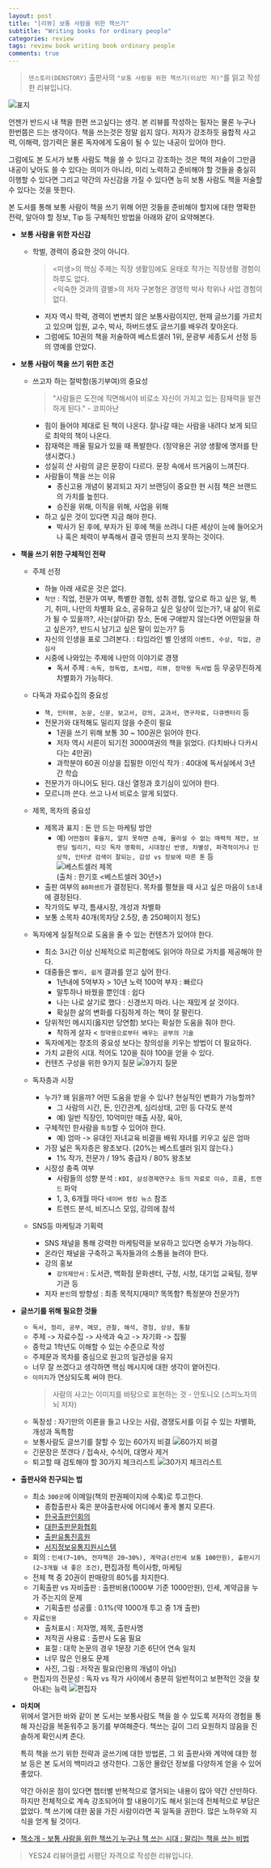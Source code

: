 ```yaml
---  
layout: post  
title: "[리뷰] 보통 사람을 위한 책쓰기"  
subtitle: "Writing books for ordinary people"  
categories: review  
tags: review book writing book ordinary people
comments: true  
---  
```

  
> `덴스토리(DENSTORY)` 출판사의 `"보통 사람을 위한 책쓰기(이상민 저)"`를 읽고 작성한 리뷰입니다.  

![표지](https://theorydb.github.io/assets/img/review/2020-04-25-review-book-writing-books-for-ordinary-people-1.jpg)  

언젠가 반드시 내 책을 한편 쓰고싶다는 생각. 본 리뷰를 작성하는 필자는 물론 누구나 한번쯤은 드는 생각이다. 책을 쓰는것은 정말 쉽지 않다. 저자가 강조하듯 융합적 사고력, 이해력, 암기력은 물론 독자에게 도움이 될 수 있는 내공이 있어야 한다.

그럼에도 본 도서가 보통 사람도 책을 쓸 수 있다고 강조하는 것은 책의 저술이 그만큼 내공이 낮아도 쓸 수 있다는 의미가 아니라, 미리 노력하고 준비해야 할 것들을 충실히 이행할 수 있다면 그리고 약간의 자신감을 가질 수 있다면 능히 보통 사람도 책을 저술할 수 있다는 것을 뜻한다. 

본 도서를 통해 보통 사람이 책을 쓰기 위해 어떤 것들을 준비해야 할지에 대한 명확한 전략, 알아야 할 정보, Tip 등 구체적인 방법을 아래와 같이 요약해본다.

* __보통 사람을 위한 자신감__  
  + 학벌, 경력이 중요한 것이 아니다.
    > <미생>의 핵심 주제는 직장 생활임에도 윤태호 작가는 직장생활 경험이 하루도 없다.  
    > <익숙한 것과의 결별>의 저자 구본형은 경영학 박사 학위나 사업 경험이 없다.  
    - 저자 역시 학력, 경력이 변변치 않은 보통사람이지만, 현재 글쓰기를 가르치고 있으며 임원, 교수, 박사, 하버드생도 글쓰기를 배우려 찾아온다.
    - 그럼에도 10권의 책을 저술하여 베스트셀러 1위, 문광부 세종도서 선정 등의 영예를 안았다.

* __보통 사람이 책을 쓰기 위한 조건__  
  + 쓰고자 하는 절박함(동기부여)의 중요성
    > "사람들은 도전에 직면해서야 비로소 자신이 가지고 있는 잠재력을 발견하게 된다." - 코피아난
    - 힘이 들어야 제대로 된 책이 나온다. 잘나갈 때는 사람을 내려다 보게 되므로 최악의 책이 나온다.
    - 잠재력은 깨울 필요가 있을 때 폭발한다. (정약용은 귀양 생활에 명저를 탄생시켰다.)
    - 성실히 산 사람의 글은 문장이 다르다. 문장 속에서 뜨거움이 느껴진다.
    - 사람들이 책을 쓰는 이유
      * 종신고용 개념이 붕괴되고 자기 브랜딩이 중요한 현 시점 책은 브랜드의 가치를 높힌다.
      * 승진을 위해, 이직을 위해, 사업을 위해
    - 하고 싶은 것이 있다면 지금 해야 한다.
      * 박사가 된 후에, 부자가 된 후에 책을 쓰려니 다른 세상이 눈에 들어오거나 혹은 체력이 부족해서 결국 영원히 쓰지 못하는 것이다. 

* __책을 쓰기 위한 구체적인 전략__  
  + 주제 선정
    - 하늘 아래 새로운 것은 없다.
    - `착안` : 직업, 전문가 여부, 특별한 경험, 성취 경험, 앞으로 하고 싶은 일, 특기, 취미, 나만의 차별화 요소, 공유하고 싶은 일상이 있는가?, 내 삶이 위로가 될 수 있을까?, 사는(살아갈) 장소, 돈에 구애받지 않는다면 어떤일을 하고 싶은가?, 반드시 남기고 싶은 말이 있는가? 등
    - 자신의 인생을 표로 그려본다. : 타임라인 별 인생의 `이벤트, 수상, 직업, 관심사`
    - 시중에 나와있는 주제에 나만의 이야기로 경쟁
      + 독서 주제 : `속독, 정독법, 초서법, 리뷰, 정약용 독서법` 등 무궁무진하게 차별화가 가능하다.

  + 다독과 자료수집의 중요성
    - `책, 인터뷰, 논문, 신문, 보고서, 강의, 교과서, 연구자료, 다큐멘터리` 등
    - 전문가와 대적해도 밀리지 않을 수준이 필요
      + 1권을 쓰기 위해 보통 30 ~ 100권은 읽어야 한다. 
      + 저자 역시 서른이 되기전 3000여권의 책을 읽었다. (다치바나 다카시다는 4만권)
      + 과학분야 60권 이상을 집필한 이인식 작가 : 40대에 독서실에서 3년 간 학습
    - 전문가가 아니어도 된다. 대신 열정과 호기심이 있어야 한다.
    - 모르니까 쓴다. 쓰고 나서 비로소 알게 되었다.
  
  + 제목, 목차의 중요성
    - 제목과 표지 : 돈 안 드는 마케팅 방안
      + 예) `어떤점이 좋을지, 알지 못하면 손해, 물러설 수 없는 매력적 제안, 브랜딩 빌리기, 타깃 독자 명확히, 시대정신 반영, 차별성, 파격적이거나 인상적, 인터넷 검색이 잘되는, 감성 vs 정보에 따른 톤` 등
      ![베스트셀러 제목](https://theorydb.github.io/assets/img/review/2020-04-25-review-book-writing-books-for-ordinary-people-3.jpg)  
      (출처 : 한기호 <베스트셀러 30년>)
    - 출판 여부의 `80퍼센트`가 결정된다. 목차를 펼쳤을 때 사고 싶은 마음이 `5초`내에 결정된다. 
    - 작가의도 부각, 틈새시장, 개성과 차별화
    - 보통 소목차 40개(목차당 2.5장, 총 250페이지 정도)

  + 독자에게 실질적으로 도움을 줄 수 있는 컨텐츠가 있어야 한다.
    - 최소 3시간 이상 신체적으로 피곤함에도 읽어야 하므로 가치를 제공해야 한다.
    - 대중들은 `빨리, 쉽게` 결과를 얻고 싶어 한다.
      + 1년내에 5억부자 > 10년 노력 100억 부자 : 빠르다
      + 말투하나 바꿨을 뿐인데 : 쉽다
      + 나는 나로 살기로 했다 : 신경쓰지 마라. 나는 재밌게 살 것이다.
      + 확실한 삶의 변화를 다짐하게 하는 책이 잘 팔린다.
    - 당위적인 메시지(옳지만 당연함) 보다는 확실한 도움을 줘야 한다.
      + 착하게 살자 < `정약용으로부터 배우는 공부의 기술`
    - 독자에게는 창조의 중요성 보다는 창의성을 키우는 방법이 더 필요하다.
    - 가치 교환의 시대. 적어도 120을 줘야 100을 얻을 수 있다.
    - 컨텐츠 구성을 위한 9가지 질문
      ![9가지 질문](https://theorydb.github.io/assets/img/review/2020-04-25-review-book-writing-books-for-ordinary-people-5.jpg)      

  + 독자층과 시장
    - 누가? 왜 읽을까? 어떤 도움을 받을 수 있나? 현실적인 변화가 가능할까?
      + 그 사람의 시간, 돈, 인간관계, 심리상태, 고민 등 다각도 분석
      + 예) 일반 직장인, 10억미만 매출 사장, 육아, 
    - 구체적인 한사람을 `특칭`할 수 있어야 한다.
      + 예) 엄마 -> 유대인 자녀교육 비결을 배워 자녀를 키우고 싶은 엄마 
    - 가장 넓은 독자층은 왕초보다. (20%는 베스트셀러 읽지 않는다.)
      + 1% 작가, 전문가 / 19% 중급자 / 80% 왕초보 
    - 시장성 충족 여부 
      + 사람들의 성향 분석 : `KDI, 삼성경제연구소 등의 자료로 이슈, 흐름, 트렌드` 파악
      + 1, 3, 6개월 마다 `네이버 랭킹 뉴스` 참조 
      + 트렌드 분석, 비즈니스 모임, 강의에 참석

  + SNS등 마케팅과 기획력
    - SNS 채널을 통해 강력한 마케팅력을 보유하고 있다면 승부가 가능하다.
    - 온라인 채널을 구축하고 독자들과의 소통을 늘려야 한다.
    - 강의 홍보
      + `강의제안서` : 도서관, 백화점 문화센터, 구청, 시청, 대기업 교육팀, 정부 기관 등 
    - 저자 `본인`의 방향성 : 최종 목적지(재미? 똑똑함? 특정분야 전문가?)

* __글쓰기를 위해 필요한 것들__  
  + `독서, 정리, 공부, 메모, 관찰, 해석, 경험, 상상, 통찰`
  + 주제 -> 자료수집 -> 사색과 숙고 -> 자기화 -> 집필
  + 중학교 1학년도 이해할 수 있는 수준으로 작성
  + 주제문과 목차를 중심으로 원고의 일관성을 유지
  + 너무 잘 쓰겠다고 생각하면 핵심 메시지에 대한 생각이 옅어진다.
  + `이미지`가 연상되도록 써야 한다.
    > 사람의 사고는 이미지를 바탕으로 표현하는 것 - 안토니오 (스피노자의 뇌 저자)
  + 독창성 : 자기만의 이론을 들고 나오는 사람, 경쟁도서를 이길 수 있는 차별화, 개성과 독특함
  + 보통사람도 글쓰기를 잘할 수 있는 60가지 비결
    ![60가지 비결](https://theorydb.github.io/assets/img/review/2020-04-25-review-book-writing-books-for-ordinary-people-7.jpg)  
  + 긴문장은 쪼갠다 / 접속사, 수식어, 대명사 제거 
  + 퇴고할 때 검토해야 할 30가지 체크리스트
    ![30가지 체크리스트](https://theorydb.github.io/assets/img/review/2020-04-25-review-book-writing-books-for-ordinary-people-6.jpg)  

* __출판사와 친구되는 법__  
  + 최소 `300곳`에 이메일(책의 판권페이지에 수록)로 투고한다.
    - 종합출판사 혹은 분야출판사에 어디에서 좋게 볼지 모른다.
    - [한국출판인회의](http://kopus.org/)
    - [대한출판문화협회](http://kpa21.or.kr/)
    - [출판유통진흥원](http://www.booktrade.or.kr/)
    - [서지정보유통지원시스템](http://seoji.nl.go.kr/)
  + 회의 : `인세(7~10%, 전자책은 20~30%), 계약금(선인세 보통 100만원), 출판시기(2~3개월 내 좋은 조건)`, 편집과정 특이사항, 마케팅 
  + 전체 책 중 20권이 판매량의 80%를 차지한다.
  + 기획출판 vs 자비출판 : 출판비용(1000부 기준 1000만원), 인세, 계약금을 누가 주는지의 문제
    - 기획출판 성공률 : 0.1%(약 1000개 투고 중 1개 출판)
  + 자료`인용` 
    - 출처표시 : 저자명, 제목, 출판사명
    - 저작권 사용료 : 출판사 도움 필요
    - 표절 : 대학 논문의 경우 1문장 기준 6단어 연속 일치
    - 너무 많은 인용도 문제
    - 사진, 그림 : 저작권 필요(인용의 개념이 아님)
  + 편집자의 전문성 : 독자 vs 작가 사이에서 충분히 일반적이고 보편적인 것을 찾아내는 능력
    ![편집자](https://theorydb.github.io/assets/img/review/2020-04-25-review-book-writing-books-for-ordinary-people-4.jpg)  


* __마치며__  
  위에서 열거한 바와 같이 본 도서는 보통사람도 책을 쓸 수 있도록 저자의 경험을 통해 자신감을 복돋워주고 동기를 부여해준다. 책쓰는 길이 그리 요원하지 않음을 진솔하게 확인시켜 준다.

  특히 책을 쓰기 위한 전략과 글쓰기에 대한 방법론, 그 외 출판사와 계약에 대한 정보 등은 본 도서의 백미라고 생각한다. 그동안 몰랐던 정보를 다양하게 얻을 수 있어 좋았다. 

  약간 아쉬운 점이 있다면 챕터별 반복적으로 열거되는 내용이 많아 약간 산만하다. 하지만 전체적으로 계속 강조되어야 할 내용이기도 해서 읽는데 전체적으로 부담은 없었다. 책 쓰기에 대한 꿈을 가진 사람이라면 꼭 일독을 권한다. 많은 노하우와 지식을 얻게 될 것이다.

* [책소개 - 보통 사람을 위한 책쓰기 누구나 책 쓰는 시대 : 팔리는 책을 쓰는 비법](http://www.yes24.com/Product/goods/89745030)

> YES24 리뷰어클럽 서평단 자격으로 작성한 리뷰입니다.
